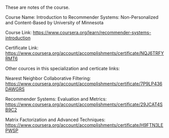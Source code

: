 These are notes of the course.

Course Name: Introduction to Recommender Systems: Non-Personalized and Content-Based by University of Minnesota

Course Link: https://www.coursera.org/learn/recommender-systems-introduction

Certificate Link: https://www.coursera.org/account/accomplishments/certificate/NQJ6TRFYRMT6

Other cources in this specialization and certicate links:

Nearest Neighbor Collaborative Filtering: https://www.coursera.org/account/accomplishments/certificate/7P9LP436DAWGRS

Recommender Systems: Evaluation and Metrics: https://www.coursera.org/account/accomplishments/certificate/29JCAT4SB9C2

Matrix Factorization and Advanced Techniques: https://www.coursera.org/account/accomplishments/certificate/H9FTN3LEPWSP
